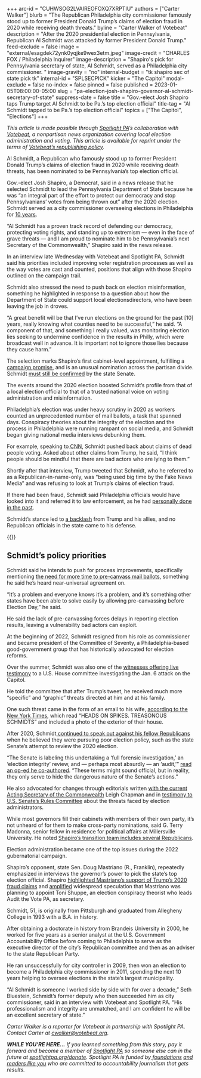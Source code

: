 +++
arc-id = "CUHWSOG2LVAIREOFOXQ7XRPTIU"
authors = ["Carter Walker"]
blurb = "The Republican Philadelphia city commissioner famously stood up to former President Donald Trump’s claims of election fraud in 2020 while receiving death threats."
byline = "Carter Walker of Votebeat"
description = "After the 2020 presidential election in Pennsylvania, Republican Al Schmidt was attacked by former President Donald Trump."
feed-exclude = false
image = "external/esagdek72ynk0yqjke9wex3etm.jpeg"
image-credit = "CHARLES FOX / Philadelphia Inquirer"
image-description = "Shapiro's pick for Pennsylvania secretary of state, Al Schmidt, served as a Philadelphia city commissioner. "
image-gravity = "no"
internal-budget = "tk shapiro sec of state pick tk"
internal-id = "SPLSECPICK"
kicker = "The Capitol"
modal-exclude = false
no-index = false
pinned = false
published = 2023-01-05T08:00:00-05:00
slug = "pa-election-josh-shapiro-governor-al-schmidt-secretary-of-state"
suppress-date = false
title = "Gov.-elect Josh Shapiro taps Trump target Al Schmidt to be Pa.’s top election official"
title-tag = "Al Schmidt tapped to be Pa.’s top election official"
topics = ["The Capitol", "Elections"]
+++

<i>This article is made possible through </i><a href="https://www.spotlightpa.org/"><i>Spotlight PA</i></a><i>’s collaboration with </i><a href="https://www.votebeat.org/"><i>Votebeat</i></a><i>, a nonpartisan news organization covering local election administration and voting. This article is available for reprint under the terms of </i><a href="https://www.votebeat.org/pages/republishing"><i>Votebeat’s republishing policy</i></a><i>.</i>

Al Schmidt, a Republican who famously stood up to former President Donald Trump’s claims of election fraud in 2020 while receiving death threats, has been nominated to be Pennsylvania’s top election official.

Gov.-elect Josh Shapiro, a Democrat, said in a news release that he selected Schmidt to lead the Pennsylvania Department of State because he was “an integral part of the effort to protect our democracy and stop Pennsylvanians’ votes from being thrown out” after the 2020 election. Schmidt served as a city commissioner overseeing elections in Philadelphia for <a href="https://web.archive.org/20230105132121/https://seventy.org/staff-board/al-schmidt">10 years</a>.

“Al Schmidt has a proven track record of defending our democracy, protecting voting rights, and standing up to extremism — even in the face of grave threats — and I am proud to nominate him to be Pennsylvania’s next Secretary of the Commonwealth,” Shapiro said in the news release.

<script src="https://www.spotlightpa.org/embed.js" async></script><div data-spl-embed-version="1" data-spl-src="https://www.spotlightpa.org/embeds/newsletter/"></div>


In an interview late Wednesday with Votebeat and Spotlight PA, Schmidt said his priorities included improving voter registration processes as well as the way votes are cast and counted, positions that align with those Shapiro outlined on the campaign trail.

Schmidt also stressed the need to push back on election misinformation, something he highlighted in response to a question about how the Department of State could support local electionsdirectors, who have been leaving the job in droves.

“A great benefit will be that I’ve run elections on the ground for the past [10] years, really knowing what counties need to be successful,” he said. “A component of that, and something I really valued, was monitoring election lies seeking to undermine confidence in the results in Philly, which were broadcast well in advance. It is important not to ignore those lies because they cause harm.”

The selection marks Shapiro’s first cabinet-level appointment, fulfilling a <a href="https://www.inquirer.com/politics/election/pennsylvania-voting-laws-2022-governor-election-20220125.html">campaign promise</a>, and is an unusual nomination across the partisan divide. Schmidt <a href="https://www.penncapital-star.com/blog/state-cabinet-secretaries-explained-how-are-they-appointed-and-what-does-the-process-look-like/">must still be confirmed</a> by the state Senate.

The events around the 2020 election boosted Schmidt’s profile from that of a local election official to that of a trusted national voice on voting administration and misinformation.

Philadelphia’s election was under heavy scrutiny in 2020 as workers counted an unprecedented number of mail ballots, a task that spanned days. Conspiracy theories about the integrity of the election and the process in Philadelphia were running rampant on social media, and Schmidt began giving national media interviews debunking them.

For example, speaking to<a href="https://www.inquirer.com/politics/election/philadelphia-city-commissioner-al-schmidt-trump-twitter-20201111.html"> CNN</a>, Schmidt pushed back about claims of dead people voting. Asked about other claims from Trump, he said, “I think people should be mindful that there are bad actors who are lying to them.”

Shortly after that interview, Trump tweeted that Schmidt, who he referred to as a Republican-in-name-only, was “being used big time by the Fake News Media” and was refusing to look at Trump’s claims of election fraud.

If there had been fraud, Schmidt said Philadelphia officials would have looked into it and referred it to law enforcement, as he had <a href="https://www.politico.com/magazine/story/2016/09/2016-election-pennsylvania-polls-voters-trump-clinton-214297/">personally done in the past</a>.

Schmidt’s stance led to <a href="https://www.inquirer.com/politics/pennsylvania/january-6-committee-al-schmidt-voting-philadelphia-20220613.html">a backlash</a> from Trump and his allies, and no Republican officials in the state came to his defense.

{{<picture src="external/p9qnjvth82j811r794vc1vy8er.jpeg" description="In January 2021, Al Schmidt bumped elbows with Democratic Gov. Tom Wolf after speaking out against efforts to overturn Pennsylvania&#39;s presidential election results." caption="In January 2021, Al Schmidt bumped elbows with Democratic Gov. Tom Wolf after speaking out against efforts to overturn Pennsylvania&#39;s presidential election results." credit="Commonwealth Media Services">}} 

## Schmidt’s policy priorities

Schmidt said he intends to push for process improvements, specifically mentioning <a href="https://www.spotlightpa.org/news/2020/11/pennsylvania-election-2020-counting-results-delays-mail-ballots/" target="_blank">the need for more time to pre-canvass mail ballots</a>, something he said he’s heard near-universal agreement on.

“It’s a problem and everyone knows it’s a problem, and it’s something other states have been able to solve easily by allowing pre-canvassing before Election Day,” he said.

He said the lack of pre-canvassing forces delays in reporting election results, leaving a vulnerability bad actors can exploit.

At the beginning of 2022, Schmidt resigned from his role as commissioner and became president of the Committee of Seventy, a Philadelphia-based good-government group that has historically advocated for election reforms.

Over the summer, Schmidt was also one of the <a href="https://www.inquirer.com/politics/pennsylvania/january-6-committee-al-schmidt-voting-philadelphia-20220613.html">witnesses offering live testimony</a> to a U.S. House committee investigating the Jan. 6 attack on the Capitol.

He told the committee that after Trump’s tweet, he received much more “specific” and “graphic” threats directed at him and at his family.

One such threat came in the form of an email to his wife, <a href="https://www.nytimes.com/2020/12/16/magazine/trump-election-philadelphia-republican.html">according to the New York Times</a>, which read “HEADS ON SPIKES. TREASONOUS SCHMIDTS” and included a photo of the exterior of their house.

After 2020, Schmidt<a href="https://www.inquirer.com/opinion/commentary/pennsylvania-2020-election-audit-senate-20210927.html"> continued to speak out against his fellow Republicans</a> when he believed they were pursuing poor election policy, such as the state Senate’s attempt to review the 2020 election.

“The Senate is labeling this undertaking a ‘full forensic investigation,’ an ‘election integrity’ review, and — perhaps most absurdly — an ‘audit,’” <a href="https://www.inquirer.com/opinion/commentary/pennsylvania-2020-election-audit-senate-20210927.html" target="_blank">read an op-ed he co-authored</a>. “These terms might sound official, but in reality, they only serve to hide the dangerous nature of the Senate’s actions.”

He also advocated for changes through editorials written <a href="https://www.inquirer.com/opinion/commentary/pennsylvania-election-security-improvements-20220708.html">with the current Acting Secretary of the Commonwealth</a> Leigh Chapman and in <a href="https://www.rules.senate.gov/imo/media/doc/Testimony_Schmidt.pdf">testimony to U.S. Senate’s Rules Committee</a> about the threats faced by election administrators.

While most governors fill their cabinets with members of their own party, it’s not unheard of for them to make cross-party nominations, said G. Terry Madonna, senior fellow in residence for political affairs at Millersville University. He noted <a href="https://www.spotlightpa.org/news/2022/12/pa-josh-shapiro-governor-transition-team-full-list/" target="_blank">Shapiro’s transition team includes several Republicans</a>.

Election administration became one of the top issues during the 2022 gubernatorial campaign.

Shapiro’s opponent, state Sen. Doug Mastriano (R., Franklin), repeatedly emphasized in interviews the governor’s power to pick the state’s top election official. Shapiro <a href="https://www.spotlightpa.org/news/2022/10/pa-election-2022-mastriano-shapiro-fraud-mail-voting-security/" target="_blank">highlighted Mastriano’s support of Trump’s 2020 fraud claims</a> and <a href="https://twitter.com/joshshapiropa/status/1567989955145736193?lang=en" target="_blank">amplified</a> widespread speculation that Mastriano was planning to appoint Toni Shuppe, an election conspiracy theorist who leads Audit the Vote PA, as secretary.

Schmidt, 51, is originally from Pittsburgh and graduated from Allegheny College in 1993 with a B.A. in history.

<script src="https://www.spotlightpa.org/embed.js" async></script><div data-spl-embed-version="1" data-spl-src="https://www.spotlightpa.org/embeds/donate/"></div>


After obtaining a doctorate in history from Brandeis University in 2000, he worked for five years as a senior analyst at the U.S. Government Accountability Office before coming to Philadelphia to serve as the executive director of the city’s Republican committee and then as an adviser to the state Republican Party.

He ran unsuccessfully for city controller in 2009, then won an election to become a Philadelphia city commissioner in 2011, spending the next 10 years helping to oversee elections in the state’s largest municipality.

“Al Schmidt is someone I worked side by side with for over a decade,” Seth Bluestein, Schmidt’s former deputy who then succeeded him as city commissioner, said in an interview with Votebeat and Spotlight PA. “His professionalism and integrity are unmatched, and I am confident he will be an excellent secretary of state.”

<i>Carter Walker is a reporter for Votebeat in partnership with Spotlight PA. Contact Carter at </i><a href="mailto:cwalker@votebeat.org" target="_blank"><i>cwalker@votebeat.org</i></a><i>.</i>

<i><b>WHILE YOU’RE HERE...</b></i><i> If you learned something from this story, pay it forward and become a member of </i><a href="https://www.spotlightpa.org/"><i>Spotlight PA</i></a><i> so someone else can in the future at </i><a href="https://www.spotlightpa.org/donate"><i>spotlightpa.org/donate</i></a><i>. Spotlight PA is funded by</i><a href="https://www.spotlightpa.org/support"><i> foundations</i></a><i> </i><a href="https://www.spotlightpa.org/support"><i>and readers like you</i></a><i> who are committed to accountability journalism that gets results.</i>
